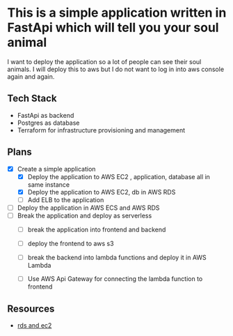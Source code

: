 # This is a simple application written in FastApi which will tell you your soul animal
I want to deploy the application so a lot of people can see their soul animals. I will deploy this to aws but I do not want to log in into aws console again and again.
## Tech Stack
- FastApi as backend 
- Postgres as database
- Terraform for infrastructure provisioning and management

## Plans
- [x] Create a simple application
    - [x] Deploy the application to AWS EC2 , application, database all in same instance
    - [x] Deploy the application to AWS EC2, db in AWS RDS
    - [ ] Add ELB to the application
- [ ] Deploy the application in AWS ECS and AWS RDS
- [ ] Break the application and deploy as serverless
  - [ ] break the application into frontend and backend
  - [ ] deploy the frontend to aws s3
  - [ ] break the backend into lambda functions and deploy it in AWS Lambda
  - [ ] Use AWS Api Gateway for connecting the lambda function to frontend





## Resources
- [rds and ec2](https://medium.com/strategio/using-terraform-to-create-aws-vpc-ec2-and-rds-instances-c7f3aa416133)